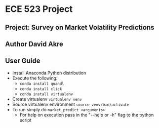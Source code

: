 # ECE 523 Project

## Project: Survey on Market Volatility Predictions
## Author David Akre

## User Guide
- Install Anaconda Python distribution 
- Execute the following:
  - ```conda install quandl```
  - ```conda install click```
  - ```conda install virtualenv```
- Create virtualenv ```virtualenv venv```
- Source virtualenv environment ```source venv/bin/activate```
- To run simply do ```market_predict <arguments>```
  - For help on execution pass in the "--help or -h" flag to the python script
